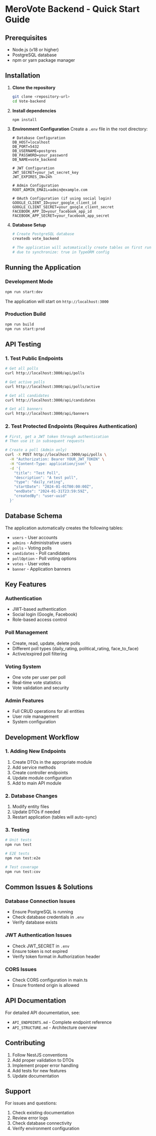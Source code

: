 # MeroVote Backend - Quick Start Guide

## Prerequisites
- Node.js (v18 or higher)
- PostgreSQL database
- npm or yarn package manager

## Installation

1. **Clone the repository**
   ```bash
   git clone <repository-url>
   cd Vote-backend
   ```

2. **Install dependencies**
   ```bash
   npm install
   ```

3. **Environment Configuration**
   Create a `.env` file in the root directory:
   ```env
   # Database Configuration
   DB_HOST=localhost
   DB_PORT=5432
   DB_USERNAME=postgres
   DB_PASSWORD=your_password
   DB_NAME=vote_backend
   
   # JWT Configuration
   JWT_SECRET=your_jwt_secret_key
   JWT_EXPIRES_IN=24h
   
   # Admin Configuration
   ROOT_ADMIN_EMAIL=admin@example.com
   
   # OAuth Configuration (if using social login)
   GOOGLE_CLIENT_ID=your_google_client_id
   GOOGLE_CLIENT_SECRET=your_google_client_secret
   FACEBOOK_APP_ID=your_facebook_app_id
   FACEBOOK_APP_SECRET=your_facebook_app_secret
   ```

4. **Database Setup**
   ```bash
   # Create PostgreSQL database
   createdb vote_backend
   
   # The application will automatically create tables on first run
   # due to synchronize: true in TypeORM config
   ```

## Running the Application

### Development Mode
```bash
npm run start:dev
```
The application will start on `http://localhost:3000`

### Production Build
```bash
npm run build
npm run start:prod
```

## API Testing

### 1. Test Public Endpoints
```bash
# Get all polls
curl http://localhost:3000/api/polls

# Get active polls
curl http://localhost:3000/api/polls/active

# Get all candidates
curl http://localhost:3000/api/candidates

# Get all banners
curl http://localhost:3000/api/banners
```

### 2. Test Protected Endpoints (Requires Authentication)
```bash
# First, get a JWT token through authentication
# Then use it in subsequent requests

# Create a poll (Admin only)
curl -X POST http://localhost:3000/api/polls \
  -H "Authorization: Bearer YOUR_JWT_TOKEN" \
  -H "Content-Type: application/json" \
  -d '{
    "title": "Test Poll",
    "description": "A test poll",
    "type": "daily_rating",
    "startDate": "2024-01-01T00:00:00Z",
    "endDate": "2024-01-31T23:59:59Z",
    "createdBy": "user-uuid"
  }'
```

## Database Schema

The application automatically creates the following tables:
- `users` - User accounts
- `admins` - Administrative users
- `polls` - Voting polls
- `candidates` - Poll candidates
- `pollOption` - Poll voting options
- `votes` - User votes
- `banner` - Application banners

## Key Features

### Authentication
- JWT-based authentication
- Social login (Google, Facebook)
- Role-based access control

### Poll Management
- Create, read, update, delete polls
- Different poll types (daily_rating, political_rating, face_to_face)
- Active/expired poll filtering

### Voting System
- One vote per user per poll
- Real-time vote statistics
- Vote validation and security

### Admin Features
- Full CRUD operations for all entities
- User role management
- System configuration

## Development Workflow

### 1. Adding New Endpoints
1. Create DTOs in the appropriate module
2. Add service methods
3. Create controller endpoints
4. Update module configuration
5. Add to main API module

### 2. Database Changes
1. Modify entity files
2. Update DTOs if needed
3. Restart application (tables will auto-sync)

### 3. Testing
```bash
# Unit tests
npm run test

# E2E tests
npm run test:e2e

# Test coverage
npm run test:cov
```

## Common Issues & Solutions

### Database Connection Issues
- Ensure PostgreSQL is running
- Check database credentials in `.env`
- Verify database exists

### JWT Authentication Issues
- Check JWT_SECRET in `.env`
- Ensure token is not expired
- Verify token format in Authorization header

### CORS Issues
- Check CORS configuration in main.ts
- Ensure frontend origin is allowed

## API Documentation

For detailed API documentation, see:
- `API_ENDPOINTS.md` - Complete endpoint reference
- `API_STRUCTURE.md` - Architecture overview

## Contributing

1. Follow NestJS conventions
2. Add proper validation to DTOs
3. Implement proper error handling
4. Add tests for new features
5. Update documentation

## Support

For issues and questions:
1. Check existing documentation
2. Review error logs
3. Check database connectivity
4. Verify environment configuration
